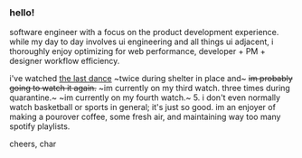 ### hello! 

software engineer with a focus on the product development experience. while my day to day involves ui engineering and all things ui adjacent, i thoroughly enjoy optimizing for web performance, developer + PM + designer workflow efficiency.

i've watched [the last dance](https://www.netflix.com/title/80203144) ~twice during shelter in place and~ ~~im probably going to watch it again.~~ ~im currently on my third watch. three times during quarantine.~  ~im currently on my fourth watch.~ 5. i don't even normally watch basketball or sports in general; it's just so good. im an enjoyer of making a pourover coffee, some fresh air, and maintaining way too many spotify playlists.

cheers,
char
